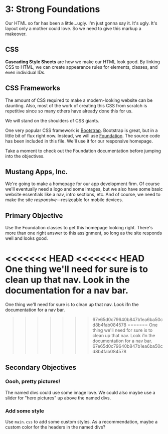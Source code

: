 # 3: Strong Foundations
Our HTML so far has been a little...ugly. I'm just gonna say it. It's ugly. It's layout only a mother could love. So we need to give this markup a makeover.

## CSS
**Cascading Style Sheets** are how we make our HTML look good. By linking CSS to HTML, we can create appearance rules for elements, classes, and even individual IDs.

## CSS Frameworks
The amount of CSS required to make a modern-looking website can be daunting. Also, most of the work of creating this CSS from scratch is repetitive since so many others have already done this for us.

We will stand on the shoulders of CSS giants.

One very popular CSS framework is [Bootstrap](http://getbootstrap.com). Bootstrap is great, but in a little bit of flux right now. Instead, we will use [Foundation](http://foundation.zurb.com/). The source code has been included in this file. We'll use it for our responsive homepage.

Take a moment to check out the Foundation documentation before jumping into the objectives.

## Mustang Apps, Inc.
We're going to make a homepage for our app development firm. Of course we'll eventually need a logo and some images, but we also have some basic website essentials like a nav, intro sections, etc. And of course, we need to make the site *responsive*—resizeable for mobile devices.

## Primary Objective
Use the Foundation classes to get this homepage looking right. There's more than one right answer to this assignment, so long as the site responds well and looks good.

<<<<<<< HEAD
<<<<<<< HEAD
One thing we'll need for sure is to clean up that nav. Look in the documentation for a nav bar.
=======
One thing we'll need for sure is to clean up that nav. Look i1n the documentation for a nav bar.
>>>>>>> 67e65d0c79640b847b1ea6ba50cd8b4fab084578
=======
One thing we'll need for sure is to clean up that nav. Look i1n the documentation for a nav bar.
>>>>>>> 67e65d0c79640b847b1ea6ba50cd8b4fab084578

## Secondary Objectives
### Oooh, pretty pictures!
The named divs could use some image love. We could also maybe use a slider for "hero pictures" up above the named divs.

### Add some style
Use `main.css` to add some custom styles. As a recommendation, maybe a custom color for the headers in the named divs?
